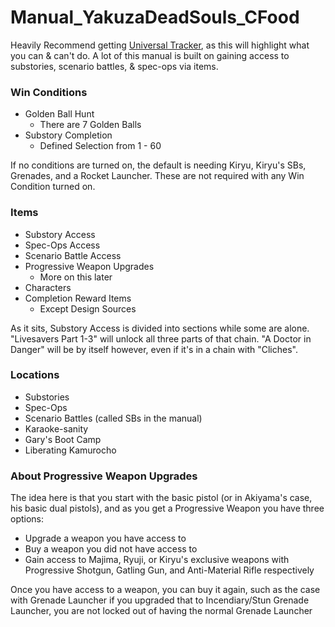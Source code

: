 # Manual_YakuzaDeadSouls_CFood

Heavily Recommend getting [Universal Tracker](https://github.com/FarisTheAncient/Archipelago/releases/latest), as this will highlight what you can & can't do. A lot of this manual is built on gaining access to substories, scenario battles, & spec-ops via items.

### Win Conditions
* Golden Ball Hunt
  * There are 7 Golden Balls
* Substory Completion
  * Defined Selection from 1 - 60

If no conditions are turned on, the default is needing Kiryu, Kiryu's SBs, Grenades, and a Rocket Launcher. These are not required with any Win Condition turned on.

### Items
* Substory Access
* Spec-Ops Access
* Scenario Battle Access
* Progressive Weapon Upgrades
  * More on this later
* Characters
* Completion Reward Items
  * Except Design Sources

As it sits, Substory Access is divided into sections while some are alone. "Livesavers Part 1-3" will unlock all three parts of that chain. "A Doctor in Danger" will be by itself however, even if it's in a chain with "Cliches".

### Locations
* Substories
* Spec-Ops
* Scenario Battles (called SBs in the manual)
* Karaoke-sanity
* Gary's Boot Camp
* Liberating Kamurocho

### About Progressive Weapon Upgrades
The idea here is that you start with the basic pistol (or in Akiyama's case, his basic dual pistols), and as you get a Progressive Weapon you have three options:
* Upgrade a weapon you have access to
* Buy a weapon you did not have access to
* Gain access to Majima, Ryuji, or Kiryu's exclusive weapons with Progressive Shotgun, Gatling Gun, and Anti-Material Rifle respectively

Once you have access to a weapon, you can buy it again, such as the case with Grenade Launcher if you upgraded that to Incendiary/Stun Grenade Launcher, you are not locked out of having the normal Grenade Launcher
